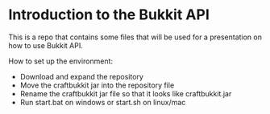 # Introduction to the Bukkit API 

This is a repo that contains some files that will be used for a presentation on how to use Bukkit API. 

How to set up the environment:
* Download and expand the repository
* Move the craftbukkit jar into the repository file
* Rename the craftbukkit jar file so that it looks like craftbukkit.jar
* Run start.bat on windows or start.sh on linux/mac

